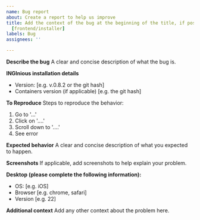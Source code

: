 ```yaml
---
name: Bug report
about: Create a report to help us improve
title: Add the context of the bug at the beginning of the title, if possible, e.g.
  [frontend/installer]
labels: Bug
assignees: ''

---
```


**Describe the bug**
A clear and concise description of what the bug is.

**INGInious installation details**
- Version: [e.g. v.0.8.2 or the git hash]
- Containers version (if applicable) [e.g. the git hash]

**To Reproduce**
Steps to reproduce the behavior:
1. Go to '...'
2. Click on '....'
3. Scroll down to '....'
4. See error

**Expected behavior**
A clear and concise description of what you expected to happen.

**Screenshots**
If applicable, add screenshots to help explain your problem.

**Desktop (please complete the following information):**
 - OS: [e.g. iOS]
 - Browser [e.g. chrome, safari]
 - Version [e.g. 22]

**Additional context**
Add any other context about the problem here.
